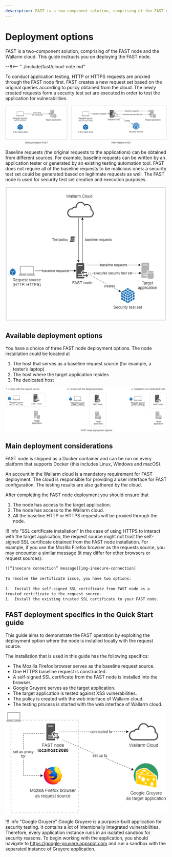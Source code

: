 ```yaml
---
description: FAST is a two-component solution, comprising of the FAST node and the Wallarm cloud. This guide instructs you on deploying the FAST node.
---
```


[img-fast-integration]:         ../../images/qsg/en/deployment-options/0-qsg-fast-depl.png
[img-fast-scheme]:              ../../images/qsg/en/deployment-options/1-qsg-fast-work-scheme.png       
[img-fast-deployment-options]:  ../../images/qsg/en/deployment-options/2-qsg-fast-depl-options.png    
[img-insecure-connection]:     ../../images/qsg/common/deployment-options/3-qsg-fast-depl-insecure-cert.png    
[img-qsg-deployment-scheme]:    ../../images/qsg/en/deployment-options/4-qsg-fast-depl-scheme.png
    
[link-https-google-gruyere]:    https://google-gruyere.appspot.com    

    
#   Deployment options

FAST is a two-component solution, comprising of the FAST node and the Wallarm cloud. This guide instructs you on deploying the FAST node.

--8<-- "../include/fast/cloud-note.md"

To conduct application testing, HTTP or HTTPS requests are proxied through the FAST node first. FAST creates a new request set based on the original queries according to policy obtained from the cloud. The newly created requests form a security test set are executed in order to test the application for vulnerabilities.

![A process of testing with FAST][img-fast-integration]

Baseline requests (the original requests to the applications) can be obtained from different sources. For example, baseline requests can be written by an application tester or generated by an existing testing automation tool. FAST does not require all of the baseline requests to be malicious ones: a security test set could be generated based on legitimate requests as well. The FAST node is used for security test set creation and execution purposes.

![How FAST works][img-fast-scheme]
    
    
##  Available deployment options 

You have a choice of three FAST node deployment options. The node installation could be located at
1.  The host that serves as a baseline request source (for example, a tester’s laptop)
2.  The host where the target application resides
3.  The dedicated host

![FAST deployment options][img-fast-deployment-options]
    
    
##  Main deployment considerations

FAST node is shipped as a Docker container and can be run on every platform that supports Docker (this includes Linux, Windows and macOS).

An account in the Wallarm cloud is a mandatory requirement for FAST deployment. The cloud is responsible for providing a user interface for FAST configuration. The testing results are also gathered by the cloud.

After completing the FAST node deployment you should ensure that
1.  The node has access to the target application.
2.  The node has access to the Wallarm cloud.
3.  All the baseline HTTP or HTTPS requests will be proxied through the node.

!!! info "SSL certificate installation"
    In the case of using HTTPS to interact with the target application, the request source might not trust the self-signed SSL certificate obtained from the FAST node installation. For example, if you use the Mozilla Firefox browser as the requests source, you may encounter a similar message (it may differ for other browsers or request sources):
    
    ![“Insecure connection” message][img-insecure-connection]
    
    To resolve the certificate issue, you have two options:

    1.  Install the self-signed SSL certificate from FAST node as a trusted certificate to the request source.
    1.  Install the existing trusted SSL certificate to your FAST node.
  
##  FAST deployment specifics in the Quick Start guide 

This guide aims to demonstrate the FAST operation by exploiting the deployment option where the node is installed locally with the request source. 

The installation that is used in this guide has the following specifics:

*   The Mozilla Firefox browser serves as the baseline request source.
*   One HTTPS baseline request is constructed.
*   A self-signed SSL certificate from the FAST node is installed into the browser.
*   Google Gruyere serves as the target application.
*   The target application is tested against XSS vulnerabilities.
*   The policy is created with the web interface of Wallarm cloud.
*   The testing process is started with the web interface of Wallarm cloud.

![Quick Start guide deployment scheme][img-qsg-deployment-scheme]

!!! info "Google Gruyere"
    Google Gruyere is a purpose-built application for security testing. It contains a lot of intentionally integrated vulnerabilities. Therefore, every application instance runs in an isolated sandbox for security reasons. To begin working with the application, you should navigate to <https://google-gruyere.appspot.com> and run a sandbox with the separated instance of Gruyere application.
